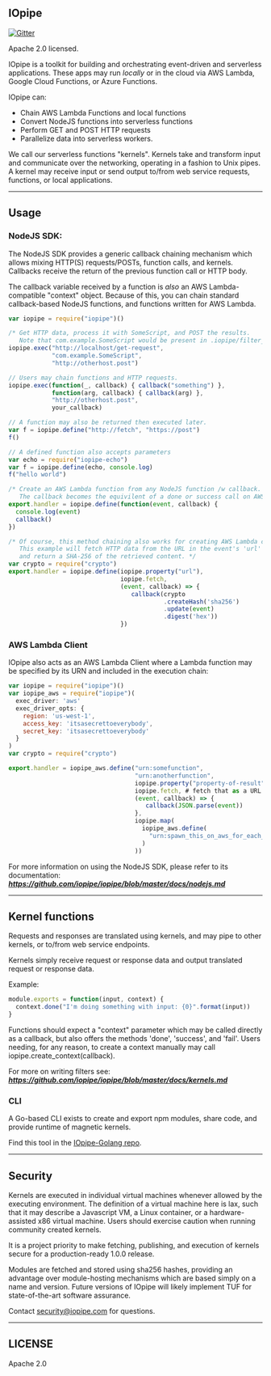 IOpipe
---------------------------------------
[![Gitter](https://img.shields.io/gitter/room/nwjs/nw.js.svg?maxAge=2592000)](https://gitter.im/iopipe/iopipe)

Apache 2.0 licensed.

IOpipe is a toolkit for building and orchestrating event-driven and
serverless applications. These apps may run *locally* or in the cloud
via AWS Lambda, Google Cloud Functions, or Azure Functions.

IOpipe can:

 * Chain AWS Lambda Functions and local functions
 * Convert NodeJS functions into serverless functions
 * Perform GET and POST HTTP requests
 * Parallelize data into serverless workers.

We call our serverless functions "kernels".  Kernels take and transform
input and communicate over the networking, operating in a fashion to
Unix pipes. A kernel may receive input or send output to/from
web service requests, functions, or local applications.


---------------------------------------
Usage
---------------------------------------

### NodeJS SDK:

The NodeJS SDK provides a generic callback chaining mechanism which allows
mixing HTTP(S) requests/POSTs, function calls, and kernels. Callbacks
receive the return of the previous function call or HTTP body.

The callback variable received by a function is *also* an AWS Lambda-compatible
"context" object. Because of this, you can chain standard callback-based NodeJS
functions, and functions written for AWS Lambda.

```javascript
var iopipe = require("iopipe")()

/* Get HTTP data, process it with SomeScript, and POST the results.
   Note that com.example.SomeScript would be present in .iopipe/filter_cache/ */
iopipe.exec("http://localhost/get-request",
            "com.example.SomeScript",
            "http://otherhost.post")

// Users may chain functions and HTTP requests.
iopipe.exec(function(_, callback) { callback("something") },
            function(arg, callback) { callback(arg) },
            "http://otherhost.post",
            your_callback)

// A function may also be returned then executed later.
var f = iopipe.define("http://fetch", "https://post")
f()

// A defined function also accepts parameters
var echo = require("iopipe-echo")
var f = iopipe.define(echo, console.log)
f("hello world")

/* Create an AWS Lambda function from any NodeJS function /w callback.
   The callback becomes the equivilent of a done or success call on AWS. */
export.handler = iopipe.define(function(event, callback) {
  console.log(event)
  callback()
})

/* Of course, this method chaining also works for creating AWS Lambda code.
   This example will fetch HTTP data from the URL in the event's 'url' key
   and return a SHA-256 of the retrieved content. */
var crypto = require("crypto")
export.handler = iopipe.define(iopipe.property("url"),
                               iopipe.fetch,
                               (event, callback) => {
                                  callback(crypto
                                           .createHash('sha256')
                                           .update(event)
                                           .digest('hex'))
                               })
```

### AWS Lambda Client

IOpipe also acts as an AWS Lambda Client where a Lambda function may
be specified by its URN and included in the execution chain:

```javascript
var iopipe = require("iopipe")()
var iopipe_aws = require("iopipe")(
  exec_driver: 'aws'
  exec_driver_opts: {
    region: 'us-west-1',
    access_key: 'itsasecrettoeverybody',
    secret_key: 'itsasecrettoeverybody'
  }
)
var crypto = require("crypto")

export.handler = iopipe_aws.define("urn:somefunction",
                                   "urn:anotherfunction",
                                   iopipe.property("property-of-result"),
                                   iopipe.fetch, # fetch that as a URL
                                   (event, callback) => {
                                      callback(JSON.parse(event))
                                   },
                                   iopipe.map(
                                     iopipe_aws.define(
                                       "urn:spawn_this_on_aws_for_each_value_in_parallel"
                                     )
                                   ))
```

For more information on using the NodeJS SDK, please refer to its documentation:
***https://github.com/iopipe/iopipe/blob/master/docs/nodejs.md***

---------------------------------------
Kernel functions
---------------------------------------

Requests and responses are translated using kernels, and
may pipe to other kernels, or to/from web service endpoints.

Kernels simply receive request or response data and output
translated request or response data.

Example:

```javascript
module.exports = function(input, context) {
  context.done("I'm doing something with input: {0}".format(input))
}
```

Functions should expect a "context" parameter which may be called
directly as a callback, but also offers the methods 'done', 'success',
and 'fail'. Users needing, for any reason, to create a context manually
may call iopipe.create_context(callback).

For more on writing filters see:
***https://github.com/iopipe/iopipe/blob/master/docs/kernels.md***

### CLI

A Go-based CLI exists to create and export npm modules, share code,
and provide runtime of magnetic kernels.

Find this tool in the [IOpipe-Golang repo](https://github.com/iopipe/iopipe-golang).

---------------------------------------
Security
---------------------------------------

Kernels are executed in individual virtual machines
whenever allowed by the executing environment.
The definition of a virtual machine here is lax,
such that it may describe a Javascript VM,
a Linux container, or a hardware-assisted x86
virtual machine. Users should exercise caution
when running community created kernels.

It is a project priority to make fetching, publishing,
and execution of kernels secure for a
production-ready 1.0.0 release.

Modules are fetched and stored using sha256 hashes,
providing an advantage over module-hosting mechanisms
which are based simply on a name and version. Future
versions of IOpipe will likely implement TUF for
state-of-the-art software assurance.

Contact security@iopipe.com for questions.

---------------------------------------
LICENSE
---------------------------------------

Apache 2.0

